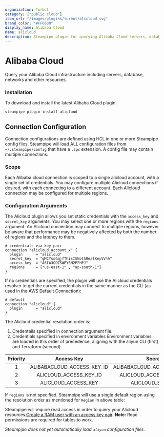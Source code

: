 ```yaml
---
organization: Turbot
category: ["public cloud"]
icon_url: "/images/plugins/turbot/alicloud.svg"
brand_color: "#FF6600"
display_name: Alibaba Cloud
name: alicloud
description: Steampipe plugin for querying Alibaba Cloud servers, databases, networks, and other resources.
---
```


# Alibaba Cloud

Query your Alibaba Cloud infrastructure including servers, database, networks and other resources.

### Installation

To download and install the latest Alibaba Cloud plugin:

```bash
steampipe plugin install alicloud
```

## Connection Configuration

Connection configurations are defined using HCL in one or more Steampipe config files. Steampipe will load ALL configuration files from `~/.steampipe/config` that have a `.spc` extension. A config file may contain multiple connections.

### Scope

Each Alibaba cloud connection is scoped to a single alicloud account, with a single set of credentials. You may configure multiple Alicloud connections if desired, with each connecting to a different account. Each Alicloud connection may be configured for multiple regions.

### Configuration Arguments

The Alicloud plugin allows you set static credentials with the `access_key` and `secret_key` arguments. You may select one or more regions with the `regions` argument.
An Alicloud connection may connect to multiple regions, however be aware that performance may be negatively affected by both the number of regions and the latency to them.

```hcl
# credentials via key pair
connection "alicloud_account_x" {
  plugin      = "alicloud"
  secret_key  = "gMCYsoGqjfThisISNotARealKeyVVhh"
  access_key  = "ASIA3ODZSWFYSN2PFHPJ"
  regions     = ["us-east-1" , "ap-south-1"]
}
```

If no credentials are specified, the plugin will use the Alicloud credentials resolver to get the current credentials in the same manner as the CLI (as used in the AWS Default Connection):

```hcl
# default
connection "alicloud" {
  plugin      = "alicloud"
}
```

The Alicloud credential resolution order is:

1. Credentails specified in connection argument file.
2. Credentials specified in environment variables
   Environment variables are loaded in this order of precedence, aligning with the aliyun CLI (first) and Terraform (second):

| Priority |         Access Key         |           Secret Key           |         Region         |
| :------: | :------------------------: | :----------------------------: | :--------------------: |
|    1     | ALIBABACLOUD_ACCESS_KEY_ID | ALIBABACLOUD_ACCESS_KEY_SECRET | ALIBABACLOUD_REGION_ID |
|    2     |   ALICLOUD_ACCESS_KEY_ID   |   ALICLOUD_ACCESS_KEY_SECRET   |   ALICLOUD_REGION_ID   |
|    3     |    ALICLOUD_ACCESS_KEY     |      ALICLOUD_SECRET_KEY       |    ALICLOUD_REGION     |

If `regions` is not specified, Steampipe will use a single default region using the resolution order as mentioned for `Region` in above table:

Steampipe will require read access in order to query your Alicloud resources.[Create a RAM user with an access key pair](https://partners-intl.aliyun.com/help/doc-detail/116401.htm).
**Note:** Read permissions are required for tables to work.

_Steampipe does not yet automatically load `aliyun` configuration files._
